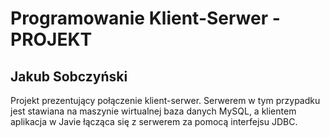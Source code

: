 # Programowanie Klient-Serwer - PROJEKT

## Jakub Sobczyński

Projekt prezentujący połączenie klient-serwer. Serwerem w tym przypadku jest stawiana na maszynie wirtualnej baza danych MySQL, a klientem aplikacja w Javie łącząca się z serwerem za pomocą interfejsu JDBC.
